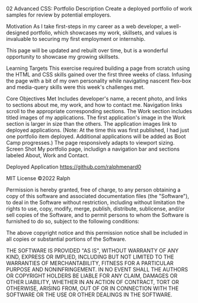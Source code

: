 02 Advanced CSS: Portfolio
Description
Create a deployed portfolio of work samples for review by potential employers.

Motivation
As I take first-steps in my career as a web developer, a well-designed portfolio, which showcases my work, skillsets, and values is invaluable to securing my first employment or internship.

This page will be updated and rebuilt over time, but is a wonderful opportunity to showcase my growing skillsets.

Learning Targets
This exercise required building a page from scratch using the HTML and CSS skills gained over the first three weeks of class. Infusing the page with a bit of my own personality while navigating nascent flex-box and media-query skills were this week's challenges met.

Core Objectives Met
Includes developer's name, a recent photo, and links to sections about me, my work, and how to contact me.
Navigation links scroll to the appropriate corresponding sections.
The Work section includes titled images of my applications.
The first application's image in the Work section is larger in size than the others.
The application images link to deployed applications. (Note: At the time this was first published, I had just one portfolio item deployed. Additional applications will be added as Boot Camp progresses.)
The page responsively adapts to viewport sizing.
Screen Shot
My portfolio page, includign a navigation bar and sections labeled About, Work and Contact.

Deployed Application
https://github.com/ralphmenard0

MIT License
©2022 Ralph

Permission is hereby granted, free of charge, to any person obtaining a copy of this software and associated documentation files (the "Software"), to deal in the Software without restriction, including without limitation the rights to use, copy, modify, merge, publish, distribute, sublicense, and/or sell copies of the Software, and to permit persons to whom the Software is furnished to do so, subject to the following conditions:

The above copyright notice and this permission notice shall be included in all copies or substantial portions of the Software.

THE SOFTWARE IS PROVIDED "AS IS", WITHOUT WARRANTY OF ANY KIND, EXPRESS OR IMPLIED, INCLUDING BUT NOT LIMITED TO THE WARRANTIES OF MERCHANTABILITY, FITNESS FOR A PARTICULAR PURPOSE AND NONINFRINGEMENT. IN NO EVENT SHALL THE AUTHORS OR COPYRIGHT HOLDERS BE LIABLE FOR ANY CLAIM, DAMAGES OR OTHER LIABILITY, WHETHER IN AN ACTION OF CONTRACT, TORT OR OTHERWISE, ARISING FROM, OUT OF OR IN CONNECTION WITH THE SOFTWARE OR THE USE OR OTHER DEALINGS IN THE SOFTWARE.
